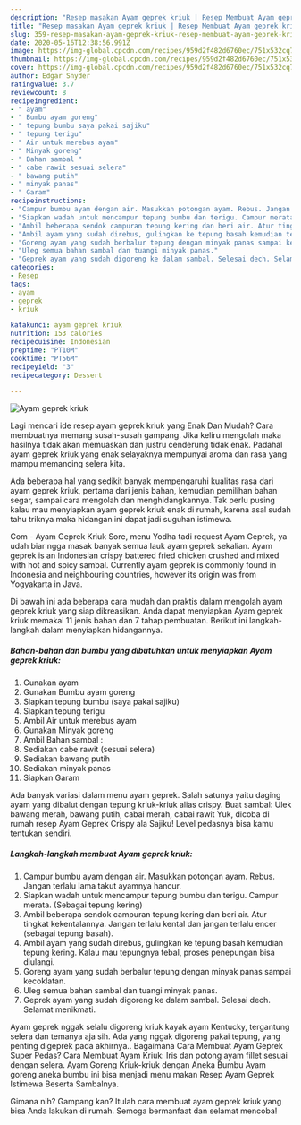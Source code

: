 ```yaml
---
description: "Resep masakan Ayam geprek kriuk | Resep Membuat Ayam geprek kriuk Yang Enak Dan Mudah"
title: "Resep masakan Ayam geprek kriuk | Resep Membuat Ayam geprek kriuk Yang Enak Dan Mudah"
slug: 359-resep-masakan-ayam-geprek-kriuk-resep-membuat-ayam-geprek-kriuk-yang-enak-dan-mudah
date: 2020-05-16T12:38:56.991Z
image: https://img-global.cpcdn.com/recipes/959d2f482d6760ec/751x532cq70/ayam-geprek-kriuk-foto-resep-utama.jpg
thumbnail: https://img-global.cpcdn.com/recipes/959d2f482d6760ec/751x532cq70/ayam-geprek-kriuk-foto-resep-utama.jpg
cover: https://img-global.cpcdn.com/recipes/959d2f482d6760ec/751x532cq70/ayam-geprek-kriuk-foto-resep-utama.jpg
author: Edgar Snyder
ratingvalue: 3.7
reviewcount: 8
recipeingredient:
- " ayam"
- " Bumbu ayam goreng"
- " tepung bumbu saya pakai sajiku"
- " tepung terigu"
- " Air untuk merebus ayam"
- " Minyak goreng"
- " Bahan sambal "
- " cabe rawit sesuai selera"
- " bawang putih"
- " minyak panas"
- " Garam"
recipeinstructions:
- "Campur bumbu ayam dengan air. Masukkan potongan ayam. Rebus. Jangan terlalu lama takut ayamnya hancur."
- "Siapkan wadah untuk mencampur tepung bumbu dan terigu. Campur merata. (Sebagai tepung kering)"
- "Ambil beberapa sendok campuran tepung kering dan beri air. Atur tingkat kekentalannya. Jangan terlalu kental dan jangan terlalu encer (sebagai tepung basah)."
- "Ambil ayam yang sudah direbus, gulingkan ke tepung basah kemudian tepung kering. Kalau mau tepungnya tebal, proses penepungan bisa diulangi."
- "Goreng ayam yang sudah berbalur tepung dengan minyak panas sampai kecoklatan."
- "Uleg semua bahan sambal dan tuangi minyak panas."
- "Geprek ayam yang sudah digoreng ke dalam sambal. Selesai dech. Selamat menikmati."
categories:
- Resep
tags:
- ayam
- geprek
- kriuk

katakunci: ayam geprek kriuk 
nutrition: 153 calories
recipecuisine: Indonesian
preptime: "PT10M"
cooktime: "PT56M"
recipeyield: "3"
recipecategory: Dessert

---
```



![Ayam geprek kriuk](https://img-global.cpcdn.com/recipes/959d2f482d6760ec/751x532cq70/ayam-geprek-kriuk-foto-resep-utama.jpg)

Lagi mencari ide resep ayam geprek kriuk yang Enak Dan Mudah? Cara membuatnya memang susah-susah gampang. Jika keliru mengolah maka hasilnya tidak akan memuaskan dan justru cenderung tidak enak. Padahal ayam geprek kriuk yang enak selayaknya mempunyai aroma dan rasa yang mampu memancing selera kita.

Ada beberapa hal yang sedikit banyak mempengaruhi kualitas rasa dari ayam geprek kriuk, pertama dari jenis bahan, kemudian pemilihan bahan segar, sampai cara mengolah dan menghidangkannya. Tak perlu pusing kalau mau menyiapkan ayam geprek kriuk enak di rumah, karena asal sudah tahu triknya maka hidangan ini dapat jadi suguhan istimewa.

Com - Ayam Geprek Kriuk Sore, menu Yodha tadi request Ayam Geprek, ya udah biar ngga masak banyak semua lauk ayam geprek sekalian. Ayam geprek is an Indonesian crispy battered fried chicken crushed and mixed with hot and spicy sambal. Currently ayam geprek is commonly found in Indonesia and neighbouring countries, however its origin was from Yogyakarta in Java.


Di bawah ini ada beberapa cara mudah dan praktis dalam mengolah ayam geprek kriuk yang siap dikreasikan. Anda dapat menyiapkan Ayam geprek kriuk memakai 11 jenis bahan dan 7 tahap pembuatan. Berikut ini langkah-langkah dalam menyiapkan hidangannya.

<!--inarticleads1-->

##### Bahan-bahan dan bumbu yang dibutuhkan untuk menyiapkan Ayam geprek kriuk:

1. Gunakan  ayam
1. Gunakan  Bumbu ayam goreng
1. Siapkan  tepung bumbu (saya pakai sajiku)
1. Siapkan  tepung terigu
1. Ambil  Air untuk merebus ayam
1. Gunakan  Minyak goreng
1. Ambil  Bahan sambal :
1. Sediakan  cabe rawit (sesuai selera)
1. Sediakan  bawang putih
1. Sediakan  minyak panas
1. Siapkan  Garam


Ada banyak variasi dalam menu ayam geprek. Salah satunya yaitu daging ayam yang dibalut dengan tepung kriuk-kriuk alias crispy. Buat sambal: Ulek bawang merah, bawang putih, cabai merah, cabai rawit Yuk, dicoba di rumah resep Ayam Geprek Crispy ala Sajiku! Level pedasnya bisa kamu tentukan sendiri. 

<!--inarticleads2-->

##### Langkah-langkah membuat Ayam geprek kriuk:

1. Campur bumbu ayam dengan air. Masukkan potongan ayam. Rebus. Jangan terlalu lama takut ayamnya hancur.
1. Siapkan wadah untuk mencampur tepung bumbu dan terigu. Campur merata. (Sebagai tepung kering)
1. Ambil beberapa sendok campuran tepung kering dan beri air. Atur tingkat kekentalannya. Jangan terlalu kental dan jangan terlalu encer (sebagai tepung basah).
1. Ambil ayam yang sudah direbus, gulingkan ke tepung basah kemudian tepung kering. Kalau mau tepungnya tebal, proses penepungan bisa diulangi.
1. Goreng ayam yang sudah berbalur tepung dengan minyak panas sampai kecoklatan.
1. Uleg semua bahan sambal dan tuangi minyak panas.
1. Geprek ayam yang sudah digoreng ke dalam sambal. Selesai dech. Selamat menikmati.


Ayam geprek nggak selalu digoreng kriuk kayak ayam Kentucky, tergantung selera dan temanya aja sih. Ada yang nggak digoreng pakai tepung, yang penting digeprek pada akhirnya.. Bagaimana Cara Membuat Ayam Geprek Super Pedas? Cara Membuat Ayam Kriuk: Iris dan potong ayam fillet sesuai dengan selera. Ayam Goreng Kriuk-kriuk dengan Aneka Bumbu Ayam goreng aneka bumbu ini bisa menjadi menu makan Resep Ayam Geprek Istimewa Beserta Sambalnya. 

Gimana nih? Gampang kan? Itulah cara membuat ayam geprek kriuk yang bisa Anda lakukan di rumah. Semoga bermanfaat dan selamat mencoba!
